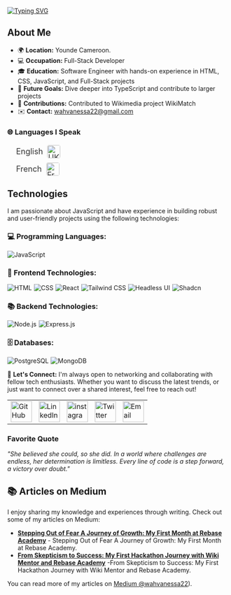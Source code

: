 [![Typing SVG](https://readme-typing-svg.herokuapp.com?font=Fira+Code&weight=700&size=30&pause=1000&vCenter=true&width=435&lines=Hi%2C+I'm+Wah+%F0%9F%91%8B;Hi%2C+I'm+Wah+%F0%9F%91%8A;Hi%2C+I'm+Wah+%F0%9F%91%8B;Hi%2C+I'm+Wah+%F0%9F%91%8A)](https://git.io/typing-svg)

## About Me

- 🌍 **Location:** Younde Cameroon.
- 💻 **Occupation:** Full-Stack Developer
- 🎓 **Education:** Software Engineer with hands-on experience in HTML, CSS, JavaScript, and Full-Stack projects
- 🎯 **Future Goals:** Dive deeper into TypeScript and contribute to larger projects
- 📝 **Contributions:** Contributed to Wikimedia project WikiMatch
- ✉️ **Contact:** [wahvanessa22@gmail.com](mailto:wahvanessa22@gmail.com@gmail.com)


### 🌐 Languages I Speak

<ul style="list-style-type: none; padding: 0; margin: 20px; max-width: 300px;">
    <li style="display: flex; align-items: center; margin-bottom: 10px; font-size: 18px; color: #333;">
    English 
    <img src="https://github.com/user-attachments/assets/ba774379-3bf6-4184-8bad-1132a6e0971a"
         alt="UK Flag" 
         width="30px" 
         style="margin-left: 10px; border-radius: 4px; transition: transform 0.3s;">
</li>
    <li style="display: flex; align-items: center; margin-bottom: 10px; font-size: 18px; color: #333;">
    French 
    <img src="https://github.com/user-attachments/assets/5734d337-454e-414c-8074-77bcc4b8a01d"
         alt="French Flag" 
         width="30px" 
         style="margin-left: 10px; border-radius: 4px; transition: transform 0.3s;">         
    </li>
</ul>

## Technologies

I am passionate about JavaScript and have experience in building robust and user-friendly projects using the following technologies:

### 💻 Programming Languages:

<div style="display: flex; flex-wrap: wrap; gap: 5px;">
    <img src="https://img.shields.io/badge/JavaScript-%23323330.svg?style=for-the-badge&logo=javascript&logoColor=%23F7DF1E"
        alt="JavaScript">
</div>

### 🎨 Frontend Technologies:

<div style="display: flex; flex-wrap: wrap; gap: 5px;">
    <img src="https://img.shields.io/badge/HTML-%23F06529.svg?style=for-the-badge&logo=html5&logoColor=white"
        alt="HTML">
    <img src="https://img.shields.io/badge/CSS-%231572B6.svg?style=for-the-badge&logo=css3&logoColor=white" alt="CSS">
     <img src="https://img.shields.io/badge/React-%2320232A.svg?style=for-the-badge&logo=react&logoColor=%2361DAFB"
        alt="React">
    <img src="https://img.shields.io/badge/Tailwind_CSS-%2338B2AC.svg?style=for-the-badge&logo=tailwind-css&logoColor=white"
        alt="Tailwind CSS">
    <img src="https://img.shields.io/badge/Headless_UI-%23437bff.svg?style=for-the-badge&logo=javascript&logoColor=white"
        alt="Headless UI">
  <img src="https://img.shields.io/badge/Shadcn-black.svg?style=for-the-badge&logo=tailwindcss&logoColor=white" 
       alt="Shadcn">
</div>



### 📚 Backend Technologies:

<div style="display: flex; flex-wrap: wrap; gap: 5px;">
    <img src="https://img.shields.io/badge/Node.js-%2343853D.svg?style=for-the-badge&logo=node.js&logoColor=white"
        alt="Node.js">
    <img src="https://img.shields.io/badge/Express.js-%23000000.svg?style=for-the-badge&logo=express&logoColor=white"
        alt="Express.js">
</div>

### 🗄️ Databases:
<div style="display: flex; flex-wrap: wrap; gap: 5px;">
    <img src="https://img.shields.io/badge/PostgreSQL-%23316192.svg?style=for-the-badge&logo=postgresql&logoColor=white"
        alt="PostgreSQL">
    <img src="https://img.shields.io/badge/MongoDB-%2347A248.svg?style=for-the-badge&logo=mongodb&logoColor=white" 
        alt="MongoDB">
</div>

🤝 **Let's Connect:**
I'm always open to networking and collaborating with fellow tech enthusiasts. Whether you want to discuss the latest trends, or just want to connect over a shared interest, feel free to reach out!

<table>
    <tr>
        <td>
            <a href="https://github.com/Vanessa082">
                <img src="https://raw.githubusercontent.com/rahuldkjain/github-profile-readme-generator/master/src/images/icons/Social/github.svg"
                    height="48" width="48" alt="GitHub" />
            </a>
        </td>
        <td>
            <a href="https://www.linkedin.com/in/wah-vanessa/">
                <img src="https://github.com/gayanvoice/github-active-users-monitor/blob/master/public/images/icons/linkedin.svg"
                    height="48" width="48" alt="LinkedIn" />
            </a>
        </td>
        <td>
            <a href="https://instagram.com/yourinstagramusername" target="blank"><img align="center"
                    src="https://raw.githubusercontent.com/rahuldkjain/github-profile-readme-generator/master/src/images/icons/Social/instagram.svg"
                    alt="instagram" height="48" width="48" /></a>
        </td>
<!--         <td> -->
<!--             <a href="https://wa.me/qr/yourwhatsappnumber">
                <img src="https://github.com/gayanvoice/github-active-users-monitor/blob/master/public/images/icons/whatsapp.svg"
                    height="48" width="48" alt="WhatsApp" />
            </a> -->
<!--         </td> -->
        <td>
            <a href="https://x.com/wah_vanessa">
                <img src="https://img.shields.io/badge/X-000000?style=for-the-badge&logo=x&logoColor=white" height="48"
                    width="48" alt="Twitter" />
            </a>
        </td>
        <td>
            <a href="mailto:wahvanessa22@gmail.com">
                <img src="https://github.com/gayanvoice/github-active-users-monitor/blob/master/public/images/icons/gmail.svg"
                    height="48" width="48" alt="Email" />
            </a>
        </td>
    </tr>
</table>

### Favorite Quote

_"She believed she could, so she did. In a world where challenges are endless, her determination is limitless. Every line of code is a step forward, a victory over doubt."_

## 📚 Articles on Medium

I enjoy sharing my knowledge and experiences through writing. Check out some of my articles on Medium:

- **[Stepping Out of Fear A Journey of Growth: My First Month at Rebase Academy](https://medium.com/@wahvanessa22/stepping-out-of-fear-a-journey-of-growth-my-first-month-at-rebase-academy-384c5f9cfabe)** - Stepping Out of Fear A Journey of Growth: My First Month at Rebase Academy.
- **[From Skepticism to Success: My First Hackathon Journey with Wiki Mentor and Rebase Academy](https://medium.com/@wahvanessa22/from-skepticism-to-success-my-first-hackathon-journey-with-wiki-mentor-and-rebase-academy-45f9bfde5390)** -From Skepticism to Success: My First Hackathon Journey with Wiki Mentor and Rebase Academy.

You can read more of my articles on [Medium @wahvanessa22](https://medium.com/@wahvanessa22)).
